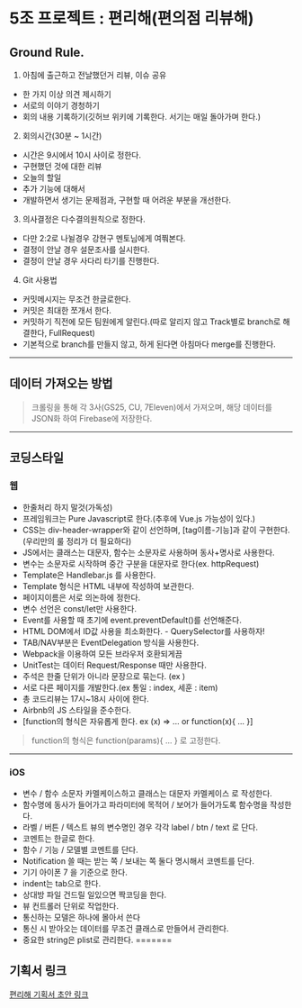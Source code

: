 
# 5조 프로젝트 : 편리해(편의점 리뷰해)


## Ground Rule.

1. 아침에 출근하고 전날했던거 리뷰, 이슈 공유
* 한 가지 이상 의견 제시하기
* 서로의 이야기 경청하기
* 회의 내용 기록하기(깃허브 위키에 기록한다. 서기는 매일 돌아가며 한다.)
2. 회의시간(30분 ~ 1시간)
* 시간은 9시에서 10시 사이로 정한다.
* 구현했던 것에 대한 리뷰
* 오늘의 할일
* 추가 기능에 대해서
* 개발하면서 생기는 문제점과, 구현할 때 어려운 부분을 개선한다.
3. 의사결정은 다수결의원칙으로 정한다.
* 다만 2:2로 나뉠경우 강현구 멘토님에게 여쭤본다.
* 결정이 안날 경우 설문조사를 실시한다.
* 결정이 안날 경우 사다리 타기를 진행한다.
4. Git 사용법
* 커밋메시지는 무조건 한글로한다.
* 커밋은 최대한 쪼개서 한다.
* 커밋하기 직전에 모든 팀원에게 알린다.(따로 알리지 않고 Track별로 branch로 해결한다, FullRequest)
* 기본적으로 branch를 만들지 않고, 하게 된다면 아침마다 merge를 진행한다.
----------------------------
## 데이터 가져오는 방법
> 크롤링을 통해 각 3사(GS25, CU, 7Eleven)에서 가져오며, 해당 데이터를 JSON화 하여 Firebase에 저장한다.
----------------------------
## 코딩스타일
### 웹
* 한줄처리 하지 말것(가독성)
* 프레임워크는 Pure Javascript로 한다.(추후에 Vue.js 가능성이 있다.)
* CSS는 div-header-wrapper와 같이 선언하며, [tag이름-기능]과 같이 구현한다.(우리만의 룰 정리가 더 필요하다)
* JS에서는 클래스는 대문자, 함수는 소문자로 사용하며 동사+명사로 사용한다.
* 변수는 소문자로 시작하며 중간 구분을 대문자로 한다(ex. httpRequest)
* Template은 Handlebar.js 를 사용한다.
* Template 형식은 HTML 내부에 작성하여 보관한다.
* 페이지이름은 서로 의논하에 정한다.
* 변수 선언은 const/let만 사용한다.
* Event를 사용할 때 초기에 event.preventDefault()를 선언해준다.
* HTML DOM에서 ID값 사용을 최소화한다. - QuerySelector를 사용하자!
* TAB/NAV부분은 EventDelegation 방식을 사용한다.
* Webpack을 이용하여 모든 브라우저 호환되게끔
* UnitTest는 데이터 Request/Response 때만 사용한다.
* 주석은 한줄 단위가 아니라 문장으로 묶는다. (ex )
* 서로 다른 페이지를 개발한다.(ex 통일 : index, 세훈 : item)
* 총 코드리뷰는 17시~18시 사이에 한다.
* Airbnb의 JS 스타일을 준수한다.
* [function의 형식은 자유롭게 한다. ex (x) => ... or function(x){ ... }]
> function의 형식은 function(params){ ... } 로 고정한다.
----------------------------

### iOS
* 변수 / 함수 소문자 카멜케이스하고 클래스는 대문자 카멜케이스 로 작성한다.
* 함수명에 동사가 들어가고 파라미터에 목적어 / 보어가 들어가도록 함수명을 작성한다.
* 라벨 / 버튼 / 텍스트 뷰의 변수명인 경우 각각  label / btn / text 로 단다.
* 코멘트는 한글로 한다.
* 함수 / 기능 / 모델별 코멘트를 단다.
* Notification 쓸 때는 받는 쪽 / 보내는 쪽 둘다 명시해서 코멘트를 단다.
* 기기 아이폰 7 을 기준으로 한다.
* indent는 tab으로 한다.
* 상대방 파일 건드릴 일있으면 짝코딩을 한다.
* 뷰 컨트롤러 단위로 작업한다.
* 통신하는 모델은 하나에 몰아서 쓴다
* 통신 시 받아오는 데이터를 무조건 클래스로 만들어서 관리한다.
* 중요한 string은 plist로 관리한다.
=======

## 기획서 링크 
[편리해 기획서 초안 링크](https://docs.google.com/document/d/1jVmS0zjNG-4lkVaPkqFE1c6sU9i3j-eR2COsos0fbHE/edit)
